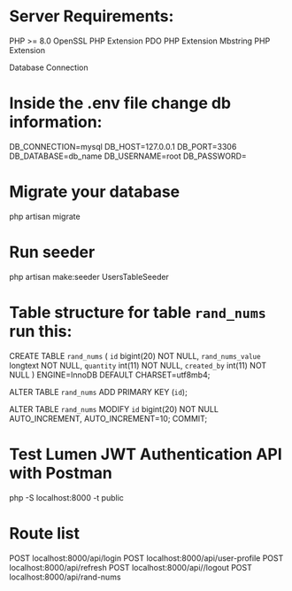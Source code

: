 Server Requirements:
==========================
PHP >= 8.0
OpenSSL PHP Extension
PDO PHP Extension
Mbstring PHP Extension

Database Connection

Inside the .env file change db information:
============================================

DB_CONNECTION=mysql
DB_HOST=127.0.0.1
DB_PORT=3306
DB_DATABASE=db_name
DB_USERNAME=root
DB_PASSWORD=


Migrate your database
=======================

php artisan migrate

Run seeder
============
php artisan make:seeder UsersTableSeeder


Table structure for table `rand_nums` run this:
===================================

CREATE TABLE `rand_nums` (
  `id` bigint(20) NOT NULL,
  `rand_nums_value` longtext NOT NULL,
  `quantity` int(11) NOT NULL,
  `created_by` int(11) NOT NULL
) ENGINE=InnoDB DEFAULT CHARSET=utf8mb4;

ALTER TABLE `rand_nums`
  ADD PRIMARY KEY (`id`);

ALTER TABLE `rand_nums`
MODIFY `id` bigint(20) NOT NULL AUTO_INCREMENT, AUTO_INCREMENT=10;
COMMIT;


Test Lumen JWT Authentication API with Postman
===========================================

php -S localhost:8000 -t public

Route list
========================

POST localhost:8000/api/login
POST localhost:8000/api/user-profile
POST localhost:8000/api/refresh
POST localhost:8000/api//logout
POST localhost:8000/api/rand-nums






